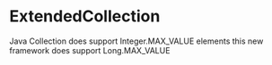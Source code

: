 # ExtendedCollection
Java Collection does support Integer.MAX_VALUE elements this new framework does support Long.MAX_VALUE
